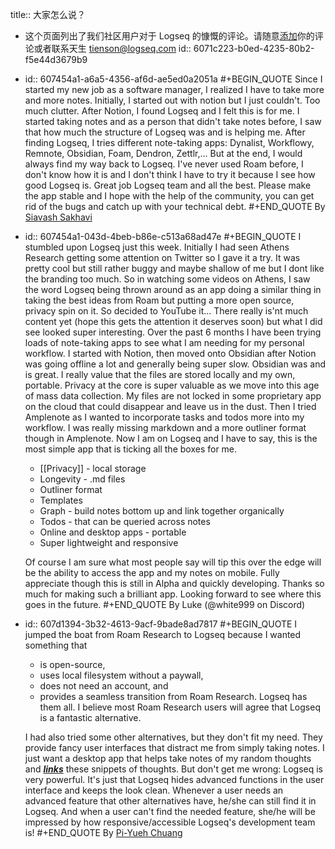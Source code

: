 title:: 大家怎么说？

- 这个页面列出了我们社区用户对于 Logseq 的慷慨的评论。请随意[添加](https://github.com/logseq/docs/edit/master/pages/testimonials.md)你的评论或者联系天生 <tienson@logseq.com>
  id:: 6071c223-b0ed-4235-80b2-f5e44d3679b9
-
  id:: 607454a1-a6a5-4356-af6d-ae5ed0a2051a
  #+BEGIN_QUOTE
  Since I started my new job as a software manager, I realized I have to take more and more notes. Initially, I started out with notion but I just couldn't. Too much clutter.
  After Notion, I found Logseq and I felt this is for me. I started taking notes and as a person that didn't take notes before, I saw that how much the structure of Logseq was and is helping me.
  After finding Logseq, I tries different note-taking apps: Dynalist, Workflowy, Remnote, Obsidian, Foam, Dendron, Zettlr,... But at the end, I would always find my way back to Logseq. I've never used Roam before, I don't know how it is and I don't think I have to try it because I see how good Logseq is.
  Great job Logseq team and all the best. Please make the app stable and I hope with the help of the community, you can get rid of the bugs and catch up with your technical debt.
  #+END_QUOTE
  By [Siavash Sakhavi](https://github.com/ssakhavi)
-
  id:: 607454a1-043d-4beb-b86e-c513a68ad47e
  #+BEGIN_QUOTE
  I stumbled upon Logseq just this week. Initially I had seen Athens Research getting some attention on Twitter so I gave it a try. It was pretty cool but still rather buggy and maybe shallow of me but I dont like the branding too much. So in watching some videos on Athens, I saw the word Logseq being thrown around as an app doing a similar thing in taking the best ideas from Roam but putting a more open source, privacy spin on it. So decided to YouTube it... There really is'nt much content yet (hope this gets the attention it deserves soon) but what I did see looked super interesting. Over the past 6 months I have been trying loads of note-taking apps to see what I am needing for my personal workflow. I started with Notion, then moved onto Obsidian after Notion was going offline a lot and generally being super slow. Obsidian was and is great. I really value that the files are stored locally and my own, portable. Privacy at the core is super valuable as we move into this age of mass data collection. My files are not locked in some proprietary app on the cloud that could disappear and leave us in the dust. Then I tried Amplenote as I wanted to incorporate tasks and todos more into my workflow. I was really missing markdown and a more outliner format though in Amplenote. Now I am on Logseq and I have to say, this is the most simple app that is ticking all the boxes for me.
  - [[Privacy]] - local storage
  - Longevity - .md files
  - Outliner format
  - Templates
  - Graph - build notes bottom up and link together organically
  - Todos - that can be queried across notes
  - Online and desktop apps - portable
  - Super lightweight and responsive
  
  Of course I am sure what most people say will tip this over the edge will be the ability to access the app and my notes on mobile. Fully appreciate though this is still in Alpha and quickly developing. 
  Thanks so much for making such a brilliant app. Looking forward to see where this goes in the future.
  #+END_QUOTE
  By Luke (@white999 on Discord)
-
  id:: 607d1394-3b32-4613-9acf-9bade8ad7817
  #+BEGIN_QUOTE
  I jumped the boat from Roam Research to Logseq because I wanted something that
  - is open-source,
  - uses local filesystem without a paywall,
  - does not need an account, and
  - provides a seamless transition from Roam Research.
  Logseq has them all. I believe most Roam Research users will agree that Logseq is a fantastic alternative.
  
  I had also tried some other alternatives, but they don't fit my need. They provide fancy user interfaces that distract me from simply taking notes. I just want a desktop app that helps take notes of my random thoughts and <u><b><i>links</i></b></u> these snippets of thoughts. But don't get me wrong: Logseq is very powerful. It's just that Logseq hides advanced functions in the user interface and keeps the look clean. Whenever a user needs an advanced feature that other alternatives have, he/she can still find it in Logseq. And when a user can't find the needed feature, she/he will be impressed by how responsive/accessible Logseq's development team is!
  #+END_QUOTE
  By [Pi-Yueh Chuang](https://github.com/piyueh)